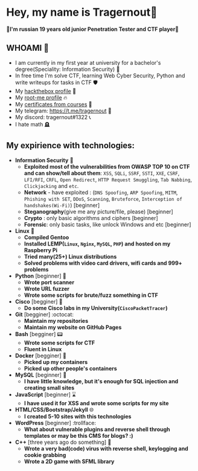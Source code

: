 # Hey, my name is Tragernout👋
**:checkered_flag:I'm russian 19 years old junior Penetration Tester and CTF player:checkered_flag:**

## WHOAMI :call_me_hand:
- I am currently in my first year at university for a bachelor's degree(Speciality: Information Security) :memo:
- In free time I'm solve CTF, learning Web Cyber Security, Python and write writeups for tasks in CTF :shield:
- My [hackthebox profile](https://app.hackthebox.com/profile/677588) :gem:
- My [root-me profile](https://www.root-me.org/tragernout) :fire:
- My [certificates from courses](https://github.com/tragernout/Resume) :muscle:
- My telegram: https://t.me/tragernout :calling:
- My discord: tragernout#1322 :telephone_receiver:
- I hate math :headstone:

## My expirience with technologies:
- **Information Security** :brain:
    - **Exploited most of the vulnerabilities from OWASP TOP 10 on CTF and can show/tell about them**: `XSS`, `SQLi`, `SSRF`, `SSTI`, `XXE`, `CSRF`, `LFI/RFI`, `CRFL`, `Open Redirect`, `HTTP Request Smuggling`, `Tab Nabbing`, `Clickjacking` and `etc`.
    - **Network** - have exploited : (`DNS Spoofing`, `ARP Spoofing`, `MITM`, `Phishing with SET`, `DDoS`, `Scanning`, `Bruteforce`, `Interception of handshakes(Wi-Fi)`) [beginner]
    - **Steganography**(give me any picture/file, please) [beginner]
    - **Crypto** : only basic algorithms and ciphers [beginner]
    - **Forensic**: only basic tasks, like unlock Windows and etc [beginner]
- **Linux** :mechanical_arm:
    - **Compiled Gentoo**
    - **Installed LEMP(`Linux`, `Nginx`, `MySQL`, `PHP`) and hosted on my Raspberry Pi**
    - **Tried many(25+) Linux distributions**
    - **Solved problems with video card drivers, wifi cards and 999+ problems**
- **Python** [beginner] :snake:
    - **Wrote port scanner**
    - **Wrote URL fuzzer**
    - **Wrote some scripts for brute/fuzz something in CTF**
- **Cisco** [begginer] :signal_strength:
    - **Do some Cisco labs in my University(``CiscoPacketTracer``)**
- **Git** [begginer] :octocat:
    - **Maintain my repositories**
    - **Maintain my website on GitHub Pages**
- **Bash** [begginer] :pager:
    - **Wrote some scripts for CTF**
    - **Fluent in Linux**
- **Docker** [begginer] :bricks:
    - **Picked up my containers**
    - **Picked up other people's containers**
- **MySQL** [beginner] :probing_cane:
    - **I have little knowledge, but it's enough for SQL injection and creating small sites**
- **JavaScript** [beginner] :hourglass:
    - **I have used it for XSS and wrote some scripts for my site**
- **HTML/CSS/Bootstrap/Jekyll** :globe_with_meridians:
    - **I created 5-10 sites with this technologies**
- **WordPress** [beginner] :trollface:
    - **What about vulnerable plugins and reverse shell through templates or may be this CMS for blogs? :)**
- **C++** [three years ago do something] :open_file_folder:
    - **Wrote a very bad(code) virus with reverse shell, keylogging and cookie grabbing**
    - **Wrote a 2D game with SFML library**
